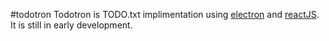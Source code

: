 #todotron
Todotron is TODO.txt implimentation using [electron](https://electron.atom.io/) and [reactJS](https://facebook.github.io/react/). It is still in early development.
